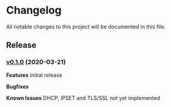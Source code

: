 # Changelog

All notable changes to this project will be documented in this file.

## Release 

### [v0.1.0](https://github.com/shoddyguard/Puppet-Adguard/tree/v0.1.0) (2020-03-21)

**Features**
Initial release

**Bugfixes**

**Known Issues**
DHCP, IPSET and TLS/SSL not yet implemented